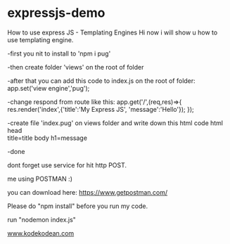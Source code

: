 # expressjs-demo

How to use express JS - Templating Engines
Hi now i will show u how to use templating engine.

-first you nit to install to 'npm i pug'

-then create folder 'views' on the root of folder

-after that you can add this code to index.js on the root of folder:
app.set('view engine','pug');

-change respond from route like this:
app.get('/',(req,res)=>{
    res.render('index',{'title':'My Express JS', 'message':'Hello'});
});

-create file 'index.pug' on views folder and write down this html code
html
    head    
        title=title
    body
        h1=message

-done



dont forget use service for hit http POST.

me using POSTMAN :)

you can download here:
https://www.getpostman.com/



Please do "npm install" before you run my code.

run "nodemon index.js"

www.kodekodean.com
